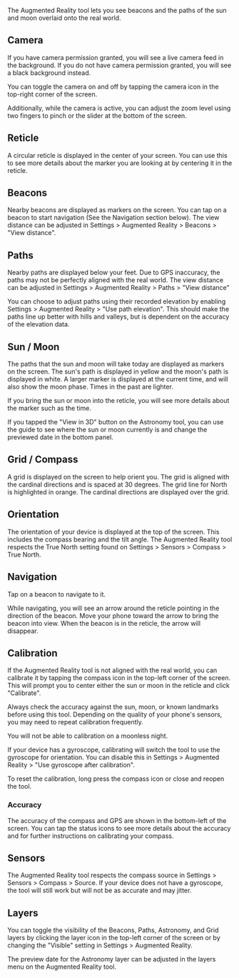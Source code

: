 The Augmented Reality tool lets you see beacons and the paths of the sun and moon overlaid onto the real world.

## Camera
If you have camera permission granted, you will see a live camera feed in the background. If you do not have camera permission granted, you will see a black background instead.

You can toggle the camera on and off by tapping the camera icon in the top-right corner of the screen.

Additionally, while the camera is active, you can adjust the zoom level using two fingers to pinch or the slider at the bottom of the screen.

## Reticle
A circular reticle is displayed in the center of your screen. You can use this to see more details about the marker you are looking at by centering it in the reticle.

## Beacons
Nearby beacons are displayed as markers on the screen. You can tap on a beacon to start navigation (See the Navigation section below). The view distance can be adjusted in Settings > Augmented Reality > Beacons > "View distance".

## Paths
Nearby paths are displayed below your feet. Due to GPS inaccuracy, the paths may not be perfectly aligned with the real world. The view distance can be adjusted in Settings > Augmented Reality > Paths > "View distance"

You can choose to adjust paths using their recorded elevation by enabling Settings > Augmented Reality > "Use path elevation". This should make the paths line up better with hills and valleys, but is dependent on the accuracy of the elevation data.

## Sun / Moon
The paths that the sun and moon will take today are displayed as markers on the screen. The sun's path is displayed in yellow and the moon's path is displayed in white. A larger marker is displayed at the current time, and will also show the moon phase. Times in the past are lighter.

If you bring the sun or moon into the reticle, you will see more details about the marker such as the time.

If you tapped the "View in 3D" button on the Astronomy tool, you can use the guide to see where the sun or moon currently is and change the previewed date in the bottom panel.

## Grid / Compass
A grid is displayed on the screen to help orient you. The grid is aligned with the cardinal directions and is spaced at 30 degrees. The grid line for North is highlighted in orange. The cardinal directions are displayed over the grid.

## Orientation
The orientation of your device is displayed at the top of the screen. This includes the compass bearing and the tilt angle. The Augmented Reality tool respects the True North setting found on Settings > Sensors > Compass > True North.

## Navigation
Tap on a beacon to navigate to it.

While navigating, you will see an arrow around the reticle pointing in the direction of the beacon. Move your phone toward the arrow to bring the beacon into view. When the beacon is in the reticle, the arrow will disappear.

## Calibration
If the Augmented Reality tool is not aligned with the real world, you can calibrate it by tapping the compass icon in the top-left corner of the screen. This will prompt you to center either the sun or moon in the reticle and click "Calibrate".

Always check the accuracy against the sun, moon, or known landmarks before using this tool. Depending on the quality of your phone's sensors, you may need to repeat calibration frequently.

You will not be able to calibration on a moonless night.

If your device has a gyroscope, calibrating will switch the tool to use the gyroscope for orientation. You can disable this in Settings > Augmented Reality > "Use gyroscope after calibration".

To reset the calibration, long press the compass icon or close and reopen the tool.

### Accuracy
The accuracy of the compass and GPS are shown in the bottom-left of the screen. You can tap the status icons to see more details about the accuracy and for further instructions on calibrating your compass.

## Sensors
The Augmented Reality tool respects the compass source in Settings > Sensors > Compass > Source. If your device does not have a gyroscope, the tool will still work but will not be as accurate and may jitter.

## Layers
You can toggle the visibility of the Beacons, Paths, Astronomy, and Grid layers by clicking the layer icon in the top-left corner of the screen or by changing the "Visible" setting in Settings > Augmented Reality.

The preview date for the Astronomy layer can be adjusted in the layers menu on the Augmented Reality tool.